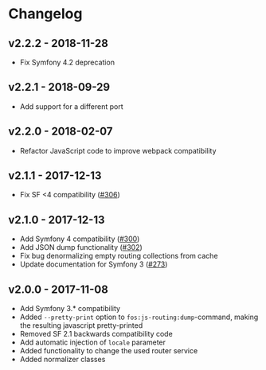 # Changelog

## v2.2.2 - 2018-11-28
- Fix Symfony 4.2 deprecation

## v2.2.1 - 2018-09-29
- Add support for a different port

## v2.2.0 - 2018-02-07
- Refactor JavaScript code to improve webpack compatibility

## v2.1.1 - 2017-12-13
- Fix SF <4 compatibility ([#306](https://github.com/FriendsOfSymfony/FOSJsRoutingBundle/issues/306))

## v2.1.0 - 2017-12-13
- Add Symfony 4 compatibility ([#300](https://github.com/FriendsOfSymfony/FOSJsRoutingBundle/pull/300))
- Add JSON dump functionality ([#302](https://github.com/FriendsOfSymfony/FOSJsRoutingBundle/pull/302))
- Fix bug denormalizing empty routing collections from cache
- Update documentation for Symfony 3 ([#273](https://github.com/FriendsOfSymfony/FOSJsRoutingBundle/pull/273))

## v2.0.0 - 2017-11-08
- Add Symfony 3.* compatibility
- Added `--pretty-print` option to `fos:js-routing:dump`-command, making the resulting javascript pretty-printed
- Removed SF 2.1 backwards compatibility code
- Add automatic injection of `locale` parameter
- Added functionality to change the used router service
- Added normalizer classes
